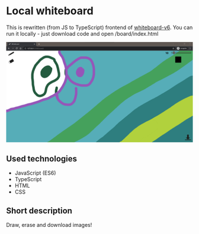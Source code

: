 # Local whiteboard

This is rewritten (from JS to TypeScript) frontend of [whiteboard-v6](https://github.com/Pawel-608/whiteboard-v6). You can run it locally - just download code and open /board/index.html

![This is an board preview](board-preview.png)

## Used technologies

- JavaScript (ES6)
- TypeScript
- HTML
- CSS

## Short description

Draw, erase and download images!
